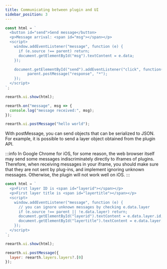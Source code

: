 ```yaml
---
title: Communicating between plugin and UI
sidebar_position: 3
---
```


```js
const html = `
  <button id="send">Send message</button>
  <p>Message arrival: <span id="msg"></span></p>
  <script>
    window.addEventListener("message", function (e) {
      if (e.source !== parent) return;
      document.getElementById("msg").textContent = e.data;
    });

    document.getElementById("send").addEventListener("click", function() {
		  parent.postMessage("response", "*");
    });
  </script>
`;

reearth.ui.show(html);

reearth.on("message", msg => {
  console.log("message received:", msg);
});

reearth.ui.postMessage("hello world");
```

With postMessage, you can send objects that can be serialized to JSON. For example, it is possible to send a layer object obtained from the plugin API.

:::info
In Google Chrome for iOS, for some reason, the web browser itself may send some messages indiscriminately directly to iframes of plugins. Therefore, when receiving messages in your iframe, you should make sure that they are not sent by plug-ins, and implement ignoring unknown messages. Otherwise, the plugin will not work well on iOS.
:::

```js
const html = `
  <p>First layer ID is <span id="layerid"></span></p>
  <p>First layer title is <span id="layertitle"></span></p>
  <script>
    window.addEventListener("message", function (e) {
      // you can ignore unknown messages by checking e.data.layer
      if (e.source !== parent || !e.data.layer) return;
      document.getElementById("layerid").textContent = e.data.layer.id;
      document.getElementById("layertitle").textContent = e.data.layer.title;
    });
  </script>
`;

reearth.ui.show(html);

reearth.ui.postMessage({
  layer: reearth.layers.layers?.[0]
});
```
